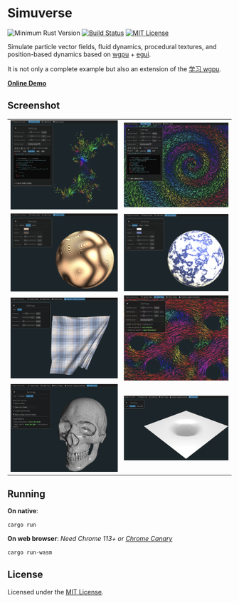 # Simuverse

![Minimum Rust Version](https://img.shields.io/badge/min%20rust-1.76-green.svg)
[![Build Status](https://github.com/jinleili/simuverse/workflows/CI/badge.svg?branch=main)](https://github.com/jinleili/simuverse/actions)
[![MIT License](https://img.shields.io/badge/license-MIT-blue.svg)](https://github.com/jinleili/simuverse#license)

Simulate particle vector fields, fluid dynamics, procedural textures, and position-based dynamics based on [wgpu](https://github.com/gfx-rs/wgpu) + [egui](https://github.com/emilk/egui).

It is not only a complete example but also an extension of the [学习 wgpu](https://github.com/jinleili/learn-wgpu-zh).

**[Online Demo](https://jinleili.github.io/learn-wgpu-zh/simuverse)**

## Screenshot
| | |
|---|---|
|![Julia Set](screenshots/julia_set.png) | ![Spirl](screenshots/spirl.png)|
|![Wood](screenshots/wood.png) | ![Marble](screenshots/marble.png)|
|![PBD Cloth](screenshots/cloth.png) | ![LBM Fluid](screenshots/lbm.png)|
|![Load .obj](screenshots/obj.png) | ![B-Spline animation](screenshots/bsp.png)|

## Running
**On native**:
```sh
cargo run
```
**On web browser**:
*Need Chrome 113+ or [Chrome Canary](https://jinleili.github.io/learn-wgpu-zh/#如何开启浏览器-webgpu-试验功能)*
```sh
cargo run-wasm
```

## License
Licensed under the [MIT License](https://github.com/jinleili/simuverse/blob/main/LICENSE.MIT).